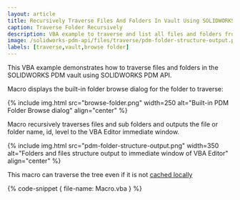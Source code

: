 ```yaml
---
layout: article
title: Recursively Traverse Files And Folders In Vault Using SOLIDWORKS PDM API
caption: Traverse Folder Recursively
description: VBA example to traverse and list all files and folders from the selected folder in SOLIDWORKS PDM vault using SOLIDWORKS PDM API
image: /solidworks-pdm-api/files/traverse/pdm-folder-structure-output.png
labels: [traverse,vault,browse folder]
---
```

This VBA example demonstrates how to traverse files and folders in the SOLIDWORKS PDM vault using SOLIDWORKS PDM API.

Macro displays the built-in folder browse dialog for the folder to traverse:

{% include img.html src="browse-folder.png" width=250 alt="Built-in PDM Folder Browse dialog" align="center" %}

Macro recursively traverses files and sub folders and outputs the file or folder name, id, level to the VBA Editor immediate window.

{% include img.html src="pdm-folder-structure-output.png" width=350 alt="Folders and files structure output to immediate window of VBA Editor" align="center" %}

This macro can traverse the tree even if it is not [cached locally](/solidworks-pdm-api/files/local-cache/)

{% code-snippet { file-name: Macro.vba } %}
